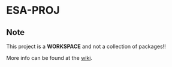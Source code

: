 # ESA-PROJ

## Note
This project is a **WORKSPACE** and not a collection of packages!!

More info can be found at the [wiki](https://github.com/minhtrietdiep/ESA-PROJ/wiki/).
